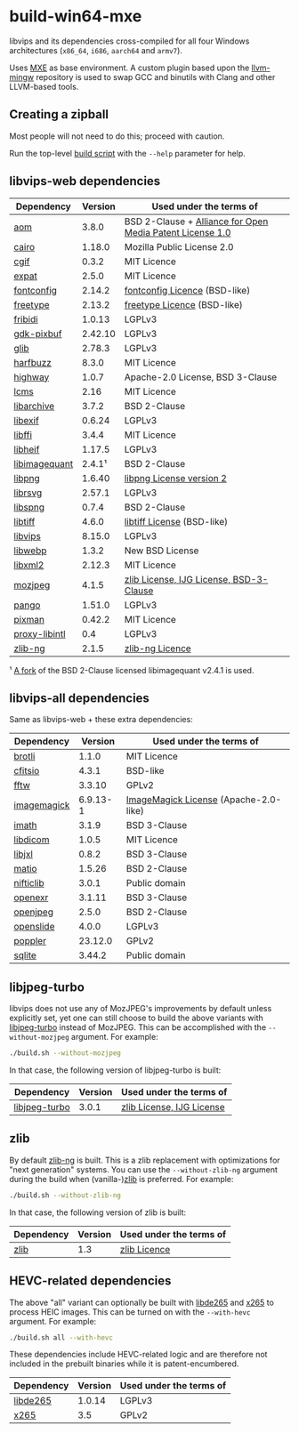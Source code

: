# build-win64-mxe

libvips and its dependencies cross-compiled for all four Windows architectures (`x86_64`, `i686`,
`aarch64` and `armv7`).

Uses [MXE](https://github.com/mxe/mxe) as base environment. A custom plugin based upon the
[llvm-mingw](https://github.com/mstorsjo/llvm-mingw) repository is used to swap GCC and binutils
with Clang and other LLVM-based tools.

## Creating a zipball

Most people will not need to do this; proceed with caution.

Run the top-level [build script](build.sh) with the `--help` parameter for help.

## libvips-web dependencies

| Dependency      | Version   | Used under the terms of                                      |
|-----------------|-----------|--------------------------------------------------------------|
| [aom]           | 3.8.0     | BSD 2-Clause + [Alliance for Open Media Patent License 1.0]  |
| [cairo]         | 1.18.0    | Mozilla Public License 2.0                                   |
| [cgif]          | 0.3.2     | MIT Licence                                                  |
| [expat]         | 2.5.0     | MIT Licence                                                  |
| [fontconfig]    | 2.14.2    | [fontconfig Licence] (BSD-like)                              |
| [freetype]      | 2.13.2    | [freetype Licence] (BSD-like)                                |
| [fribidi]       | 1.0.13    | LGPLv3                                                       |
| [gdk-pixbuf]    | 2.42.10   | LGPLv3                                                       |
| [glib]          | 2.78.3    | LGPLv3                                                       |
| [harfbuzz]      | 8.3.0     | MIT Licence                                                  |
| [highway]       | 1.0.7     | Apache-2.0 License, BSD 3-Clause                             |
| [lcms]          | 2.16      | MIT Licence                                                  |
| [libarchive]    | 3.7.2     | BSD 2-Clause                                                 |
| [libexif]       | 0.6.24    | LGPLv3                                                       |
| [libffi]        | 3.4.4     | MIT Licence                                                  |
| [libheif]       | 1.17.5    | LGPLv3                                                       |
| [libimagequant] | 2.4.1¹    | BSD 2-Clause                                                 |
| [libpng]        | 1.6.40    | [libpng License version 2]                                   |
| [librsvg]       | 2.57.1    | LGPLv3                                                       |
| [libspng]       | 0.7.4     | BSD 2-Clause                                                 |
| [libtiff]       | 4.6.0     | [libtiff License] (BSD-like)                                 |
| [libvips]       | 8.15.0    | LGPLv3                                                       |
| [libwebp]       | 1.3.2     | New BSD License                                              |
| [libxml2]       | 2.12.3    | MIT Licence                                                  |
| [mozjpeg]       | 4.1.5     | [zlib License, IJG License, BSD-3-Clause]                    |
| [pango]         | 1.51.0    | LGPLv3                                                       |
| [pixman]        | 0.42.2    | MIT Licence                                                  |
| [proxy-libintl] | 0.4       | LGPLv3                                                       |
| [zlib-ng]       | 2.1.5     | [zlib-ng Licence]                                            |

¹ [A fork](https://github.com/lovell/libimagequant) of the BSD 2-Clause licensed libimagequant v2.4.1 is used.  

[aom]: https://aomedia.googlesource.com/aom/
[Alliance for Open Media Patent License 1.0]: https://aomedia.org/license/patent-license/
[cairo]: https://gitlab.freedesktop.org/cairo/cairo
[cgif]: https://github.com/dloebl/cgif
[expat]: https://github.com/libexpat/libexpat
[fontconfig]: https://gitlab.freedesktop.org/fontconfig/fontconfig
[fontconfig Licence]: https://gitlab.freedesktop.org/fontconfig/fontconfig/blob/main/COPYING
[freetype]: https://gitlab.freedesktop.org/freetype/freetype
[freetype Licence]: https://gitlab.freedesktop.org/freetype/freetype/blob/master/docs/FTL.TXT
[fribidi]: https://github.com/fribidi/fribidi
[gdk-pixbuf]: https://gitlab.gnome.org/GNOME/gdk-pixbuf
[glib]: https://gitlab.gnome.org/GNOME/glib
[harfbuzz]: https://github.com/harfbuzz/harfbuzz
[highway]: https://github.com/google/highway
[lcms]: https://github.com/mm2/Little-CMS
[libarchive]: https://github.com/libarchive/libarchive
[libexif]: https://github.com/libexif/libexif
[libffi]: https://github.com/libffi/libffi
[libheif]: https://github.com/strukturag/libheif
[libimagequant]: https://github.com/lovell/libimagequant
[libpng]: https://github.com/glennrp/libpng
[libpng License version 2]: https://github.com/glennrp/libpng/blob/master/LICENSE
[librsvg]: https://gitlab.gnome.org/GNOME/librsvg
[libspng]: https://github.com/randy408/libspng
[libtiff]: https://gitlab.com/libtiff/libtiff
[libtiff License]: https://libtiff.gitlab.io/libtiff/project/license.html
[libvips]: https://github.com/libvips/libvips
[libwebp]: https://github.com/webmproject/libwebp
[libxml2]: https://gitlab.gnome.org/GNOME/libxml2
[mozjpeg]: https://github.com/mozilla/mozjpeg
[zlib License, IJG License, BSD-3-Clause]: https://github.com/mozilla/mozjpeg/blob/master/LICENSE.md
[pango]: https://gitlab.gnome.org/GNOME/pango
[pixman]: https://gitlab.freedesktop.org/pixman/pixman
[proxy-libintl]: https://github.com/frida/proxy-libintl
[zlib-ng]: https://github.com/zlib-ng/zlib-ng
[zlib-ng Licence]: https://github.com/zlib-ng/zlib-ng/blob/develop/LICENSE.md

## libvips-all dependencies

Same as libvips-web + these extra dependencies:

| Dependency      | Version   | Used under the terms of                                      |
|-----------------|-----------|--------------------------------------------------------------|
| [brotli]        | 1.1.0     | MIT Licence                                                  |
| [cfitsio]       | 4.3.1     | BSD-like                                                     |
| [fftw]          | 3.3.10    | GPLv2                                                        |
| [imagemagick]   | 6.9.13-1  | [ImageMagick License] (Apache-2.0-like)                      |
| [imath]         | 3.1.9     | BSD 3-Clause                                                 |
| [libdicom]      | 1.0.5     | MIT Licence                                                  |
| [libjxl]        | 0.8.2     | BSD 3-Clause                                                 |
| [matio]         | 1.5.26    | BSD 2-Clause                                                 |
| [nifticlib]     | 3.0.1     | Public domain                                                |
| [openexr]       | 3.1.11    | BSD 3-Clause                                                 |
| [openjpeg]      | 2.5.0     | BSD 2-Clause                                                 |
| [openslide]     | 4.0.0     | LGPLv3                                                       |
| [poppler]       | 23.12.0   | GPLv2                                                        |
| [sqlite]        | 3.44.2    | Public domain                                                |

[brotli]: https://github.com/google/brotli
[cfitsio]: https://heasarc.gsfc.nasa.gov/fitsio/
[fftw]: https://github.com/FFTW/fftw3
[imagemagick]: https://github.com/ImageMagick/ImageMagick6
[ImageMagick License]: https://imagemagick.org/script/license.php
[imath]: https://github.com/AcademySoftwareFoundation/Imath
[libdicom]: https://github.com/ImagingDataCommons/libdicom
[libjxl]: https://github.com/libjxl/libjxl
[matio]: https://github.com/tbeu/matio
[nifticlib]: https://github.com/NIFTI-Imaging/nifti_clib
[openexr]: https://github.com/AcademySoftwareFoundation/openexr
[openjpeg]: https://github.com/uclouvain/openjpeg
[openslide]: https://github.com/openslide/openslide
[poppler]: https://gitlab.freedesktop.org/poppler/poppler
[sqlite]: https://sqlite.org/

## libjpeg-turbo

libvips does not use any of MozJPEG's improvements by default unless explicitly set,
yet one can still choose to build the above variants with [libjpeg-turbo] instead of
MozJPEG. This can be accomplished with the `--without-mozjpeg` argument. For example:

```bash
./build.sh --without-mozjpeg
```

In that case, the following version of libjpeg-turbo is built:

| Dependency      | Version   | Used under the terms of                                      |
|-----------------|-----------|--------------------------------------------------------------|
| [libjpeg-turbo] | 3.0.1     | [zlib License, IJG License]                                  |

[libjpeg-turbo]: https://github.com/libjpeg-turbo/libjpeg-turbo
[zlib License, IJG License]: https://github.com/libjpeg-turbo/libjpeg-turbo/blob/main/LICENSE.md

## zlib

By default [zlib-ng] is built. This is a zlib replacement with optimizations for
"next generation" systems. You can use the `--without-zlib-ng` argument during the
build when (vanilla-)[zlib] is preferred. For example:

```bash
./build.sh --without-zlib-ng
```

In that case, the following version of zlib is built:

| Dependency      | Version   | Used under the terms of                                      |
|-----------------|-----------|--------------------------------------------------------------|
| [zlib]          | 1.3       | [zlib Licence]                                               |

[zlib]: https://zlib.net/
[zlib Licence]: https://github.com/madler/zlib/blob/master/zlib.h

## HEVC-related dependencies

The above "all" variant can optionally be built with [libde265] and [x265] to process
HEIC images. This can be turned on with the `--with-hevc` argument. For example:

```bash
./build.sh all --with-hevc
```

These dependencies include HEVC-related logic and are therefore not included in the
prebuilt binaries while it is patent-encumbered.

| Dependency      | Version   | Used under the terms of                                      |
|-----------------|-----------|--------------------------------------------------------------|
| [libde265]      | 1.0.14    | LGPLv3                                                       |
| [x265]          | 3.5       | GPLv2                                                        |

[libde265]: https://github.com/strukturag/libde265
[x265]: https://bitbucket.org/multicoreware/x265_git/wiki/Home
